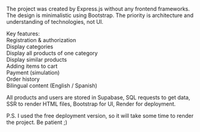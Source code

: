 The project was created by Express.js without any frontend frameworks. The design is minimalistic using Bootstrap. The priority is architecture and understanding of technologies, not UI.

Key features:  
Registration & authorization  
Display categories  
Display all products of one category  
Display similar products  
Adding items to cart  
Payment (simulation)  
Order history  
Bilingual content (English / Spanish)  

All products and users are stored in Supabase, SQL requests to get data, SSR to render HTML files, Bootstrap for UI, Render for deployment.

P.S. I used the free deployment version, so it will take some time to render the project. Be patient ;)
